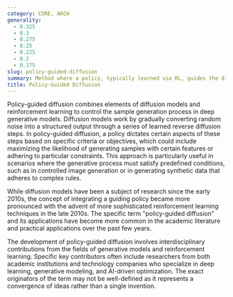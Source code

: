 ```yaml
---
category: CORE, ARCH
generality:
  - 0.325
  - 0.3
  - 0.275
  - 0.25
  - 0.225
  - 0.2
  - 0.175
slug: policy-guided-diffusion
summary: Method where a policy, typically learned via RL, guides the diffusion process in generating samples that conform to desired specifications or constraints.
title: Policy-Guided Diffusion
---
```


Policy-guided diffusion combines elements of diffusion models and reinforcement learning to control the sample generation process in deep generative models. Diffusion models work by gradually converting random noise into a structured output through a series of learned reverse diffusion steps. In policy-guided diffusion, a policy dictates certain aspects of these steps based on specific criteria or objectives, which could include maximizing the likelihood of generating samples with certain features or adhering to particular constraints. This approach is particularly useful in scenarios where the generative process must satisfy predefined conditions, such as in controlled image generation or in generating synthetic data that adheres to complex rules.

While diffusion models have been a subject of research since the early 2010s, the concept of integrating a guiding policy became more pronounced with the advent of more sophisticated reinforcement learning techniques in the late 2010s. The specific term "policy-guided diffusion" and its applications have become more common in the academic literature and practical applications over the past few years.

The development of policy-guided diffusion involves interdisciplinary contributions from the fields of generative models and reinforcement learning. Specific key contributors often include researchers from both academic institutions and technology companies who specialize in deep learning, generative modeling, and AI-driven optimization. The exact originators of the term may not be well-defined as it represents a convergence of ideas rather than a single invention.

